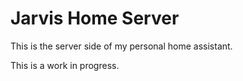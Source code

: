 # Jarvis Home Server

This is the server side of my personal home assistant. 

This is a work in progress.